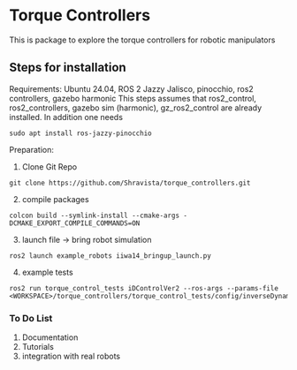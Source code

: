 # Torque Controllers

This is package to explore the torque controllers for robotic manipulators

## Steps for installation
Requirements: Ubuntu 24.04, ROS 2 Jazzy Jalisco, pinocchio, ros2 controllers, gazebo harmonic
This steps assumes that ros2_control, ros2_controllers, gazebo sim (harmonic), gz_ros2_control are already installed. In addition one needs
```
sudo apt install ros-jazzy-pinocchio
```

Preparation:
1. Clone Git Repo
```
git clone https://github.com/Shravista/torque_controllers.git
```
2. compile packages
```
colcon build --symlink-install --cmake-args -DCMAKE_EXPORT_COMPILE_COMMANDS=ON
```
3. launch file -> bring robot simulation
```
ros2 launch example_robots iiwa14_bringup_launch.py
```
4. example tests
```
ros2 run torque_control_tests iDControlVer2 --ros-args --params-file  <WORKSPACE>/torque_controllers/torque_control_tests/config/inverseDynamicsControl.yaml
```
### To Do List
1. Documentation
2. Tutorials
3. integration with real robots
